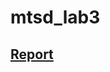 # mtsd_lab3
## [Report](https://docs.google.com/document/d/1lk9Wgv3C9QV97Hn4dbsUvuKB5DM9qS3SrMWMBYOtBDE/edit?usp=sharing)
